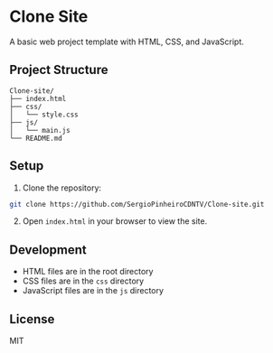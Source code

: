 # Clone Site

A basic web project template with HTML, CSS, and JavaScript.

## Project Structure

```
Clone-site/
├── index.html
├── css/
│   └── style.css
├── js/
│   └── main.js
└── README.md
```

## Setup

1. Clone the repository:
```bash
git clone https://github.com/SergioPinheiroCDNTV/Clone-site.git
```

2. Open `index.html` in your browser to view the site.

## Development

- HTML files are in the root directory
- CSS files are in the `css` directory
- JavaScript files are in the `js` directory

## License

MIT
